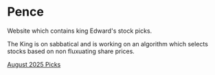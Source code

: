 # Pence
<p>Website which contains king Edward's stock picks.</p>
<p>The King is on sabbatical and is working on an algorithm which selects stocks based on non fluxuating share prices.</p>
<a href=Picks/2025/august.md>August 2025 Picks</a>
